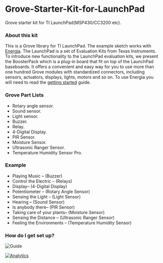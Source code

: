 Grove-Starter-Kit-for-LaunchPad
===============================

Grove starter kit for TI LaunchPad(MSP430/CC3200 etc).

### About this kit

This is a Grove library for TI LaunchPad. The example sketch works with [Energia](https://github.com/energia/Energia/wiki).
The LaunchPad is a set of Evaluation Kits from Texas Instruments. To introduce new functionality to the LaunchPad evaluation kits, we present the BoosterPack which is a plug-in board that fit on top of the LaunchPad baseboards. It offers a convenient and easy way for you to use more than one hundred Grove modules with standardized connectors, including sensors, actuators, displays, lights, motors and so on.
To use Energia you will need to read the [getting started](https://github.com/energia/Energia/wiki) guide.

### Grove Part Lists

* Rotary angle sensor.   
* Sound sensor.   
* Light sensor. 
* Buzzer.
* Relay.
* 4-Digital Display.
* PIR Sensor.
* Moisture Sensor.
* Ultrasonic Ranger Sensor.
* Temperature Humidity Sensor Pro.

### Example

* Playing Music – (Buzzer)
* Control the Electric – (Relays)
* Display– (4-Digital Display)
* Potentiometer – (Rotary Angle Sensor)
* Sensing the Light – (Light Sensor)
* Hearing – (Sound Sensor)
* Is anybody there– (PIR Sensor)
* Taking care of your plants– (Moisture Sensor)
* Sensing the Distance – (Ultrasonic Ranger Sensor)
* Feeling the Environments – (Temperature Humidity Sensor)


### How do I get set up?


![Guide](http://www.seeedstudio.com/wiki/images/thumb/7/74/IDE.jpg/472px-IDE.jpg)

[![Analytics](https://ga-beacon.appspot.com/UA-46589105-3/Grove-Starter-Kit-for-LaunchPad)](https://github.com/igrigorik/ga-beacon)
 
